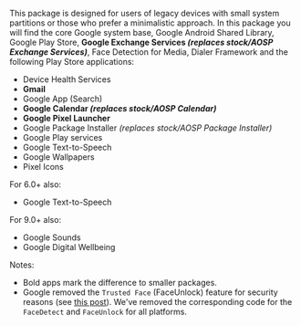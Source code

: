 This package is designed for users of legacy devices with small system partitions or those who prefer a minimalistic approach.
In this package you will find the core Google system base, Google Android Shared Library, Google Play Store, **Google Exchange Services _(replaces stock/AOSP Exchange Services)_**, Face Detection for Media, Dialer Framework and the following Play Store applications:

* Device Health Services
* **Gmail**
* Google App (Search)
* **Google Calendar _(replaces stock/AOSP Calendar)_**
* **Google Pixel Launcher**
* Google Package Installer _(replaces stock/AOSP Package Installer)_
* Google Play services
* Google Text-to-Speech
* Google Wallpapers
* Pixel Icons

For 6.0+ also:
* Google Text-to-Speech

For 9.0+ also:
* Google Sounds
* Google Digital Wellbeing

Notes:
* Bold apps mark the difference to smaller packages.
* Google removed the `Trusted Face` (FaceUnlock) feature for security reasons (see [this post](https://www.androidpolice.com/2019/09/04/trusted-face-smart-unlock-method-has-been-removed-from-android-devices/)). We've removed the corresponding code for the `FaceDetect` and `FaceUnlock` for all platforms.